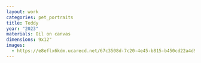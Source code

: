 ```yaml
---
layout: work
categories: pet_portraits
title: Teddy
year: "2023"
materials: Oil on canvas
dimensions: 9x12"
images:
  - https://e8eflx6kdm.ucarecd.net/67c3508d-7c20-4e45-b815-b450cd22a4d9/-/resize/2400/-/quality/lightest/-/format/auto/
---
```

